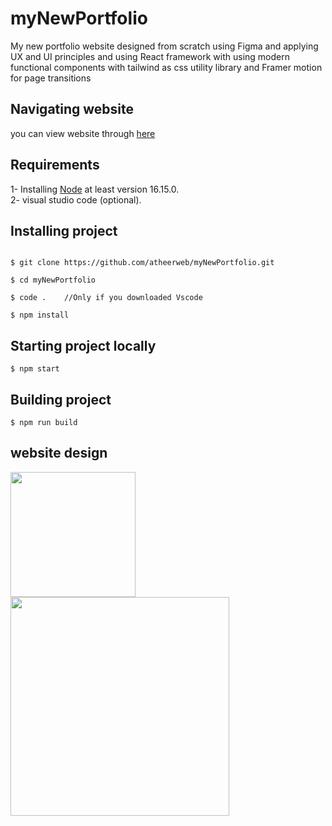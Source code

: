 # myNewPortfolio

My new portfolio website designed from scratch using Figma and applying UX and UI principles and using React framework with using modern functional components with tailwind as css utility library and Framer motion for page transitions

## Navigating website
you can view website through [here](https://atheerweb.github.io/myNewPortfolio/)

## Requirements

1- Installing [Node](https://nodejs.org/en/) at least version 16.15.0.  
2- visual studio code (optional).

## Installing project

```

$ git clone https://github.com/atheerweb/myNewPortfolio.git

$ cd myNewPortfolio

$ code .    //Only if you downloaded Vscode

$ npm install

```

## Starting project locally

```
$ npm start

```

## Building project

```
$ npm run build

```

## website design

<img src="images/Mobiledesign.png" width="200" />
<img src="images/pcversion.png" width="350" />
